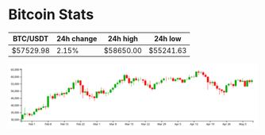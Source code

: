 # Bitcoin Stats

BTC/USDT|24h change|24h high|24h low|
|---|---|---|---|
|$57529.98|2.15%|$58650.00|$55241.63|

<img src="./chart.svg">
